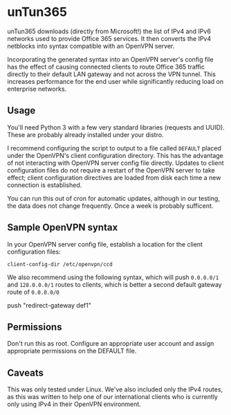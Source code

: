 # unTun365

unTun365 downloads (directly from Microsoft!) the list of IPv4 and IPv6 networks used to provide Office 365 services. It then converts the IPv4 netblocks into syntax compatible with an OpenVPN server.

Incorporating the generated syntax into an OpenVPN server's config file has the effect of causing connected clients to route Office 365 traffic directly to their default LAN gateway and not across the VPN tunnel.  This increases performance for the end user while significantly reducing load on enterprise networks. 

## Usage

You'll need Python 3 with a few very standard libraries (requests and UUID). These are probably already installed under your distro.

I recommend configuring the script to output to a file called `DEFAULT` placed under the OpenVPN's client configuration directory. This has the advantage of not interacting with OpenVPN server config file directly.  Updates to client configuration files do not require a restart of the OpenVPN server to take effect; client configuration directives are loaded from disk each time a new connection is established.

You can run this out of cron for automatic updates, although in our testing, the data does not change frequently.  Once a week is probably sufficent.

## Sample OpenVPN syntax

In your OpenVPN server config file, establish a location for the client configuration files:

`client-config-dir /etc/openvpn/ccd`

We also recommend using the following syntax, which will push `0.0.0.0/1` and `128.0.0.0/1` routes to clients, which is
better a second default gateway route of `0.0.0.0/0`

push "redirect-gateway def1"

## Permissions

Don't run this as root.  Configure an appropriate user account and assign appropriate permissions on the DEFAULT file.

## Caveats

This was only tested under Linux.  We've also included only the IPv4 routes, as this was written to help one of our international clients who is currently only using IPv4 in their OpenVPN environment.

